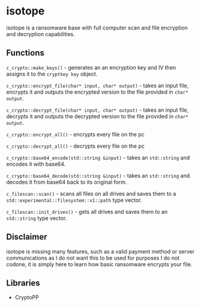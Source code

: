 # isotope
isotope is a ransomware base with full computer scan and file encryption and decryption capabilities.

## Functions
`c_crypto::make_keys()` - generates an an encryption key and IV then assigns it to the `cryptkey key` object. <br>

`c_crypto::encrypt_file(char* input, char* output)` - takes an input file, encrypts it and outputs the encrypted version to the file provided in `char* output`. <br>

`c_crypto::decrypt_file(char* input, char* output)` - takes an input file, decrypts it and outputs the decrypted version to the file provided in `char* output`. <br>

`c_crypto::encrypt_all()` - encrypts every file on the pc

`c_crypto::decrypt_all()` - decrypts every file on the pc

`c_crypto::base64_encode(std::string &input)` - takes an `std::string` and encodes it with base64. <br>

`c_crypto::base64_decode(std::string &input)` - takes an `std::string` and decodes it from base64 back to its original form. <br>

`c_filescan::scan()` - scans all files on all drives and saves them to a `std::experimental::filesystem::v1::path` type vector.<br>

`c_filescan::init_drives()` - gets all drives and saves them to an `std::string` type vector.<br>

## Disclaimer
isotope is missing many features, such as a valid payment method or server communications as I do not want this to be used for purposes I do not codone, it is simply here to learn how basic ransomware encrypts your file.

## Libraries
<ul>
  <li>CryptoPP</li>
</ul>
